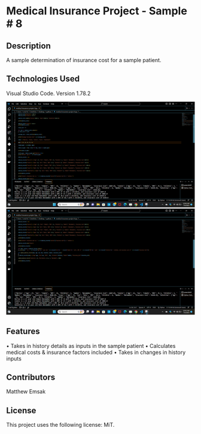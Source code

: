 # <strong> Medical Insurance Project - Sample # 8 </strong> #

## <strong> Description </strong> ##
A sample determination of insurance cost for a sample patient.

## <strong> Technologies Used </strong> ##
Visual Studio Code. Version 1.78.2

![]()<img width="723" alt="image" src="https://github.com/matthew813709/Gitimages/blob/9a36cffa0bf7db27945d9e28d5b8837560c511ac/Screenshot%202023-07-06%20104059.png">
![]()<img width="723" alt="image" src="https://github.com/matthew813709/Gitimages/blob/9a36cffa0bf7db27945d9e28d5b8837560c511ac/Screenshot%202023-07-06%20104119.png">

## <strong> Features </strong> ##
• Takes in history details as inputs in the sample patient
• Calculates medical costs & insurance factors included
• Takes in changes in history inputs


## <strong> Contributors </strong> ##
Matthew Emsak

## <strong> License </strong> ##
This project uses the following license: MiT.
